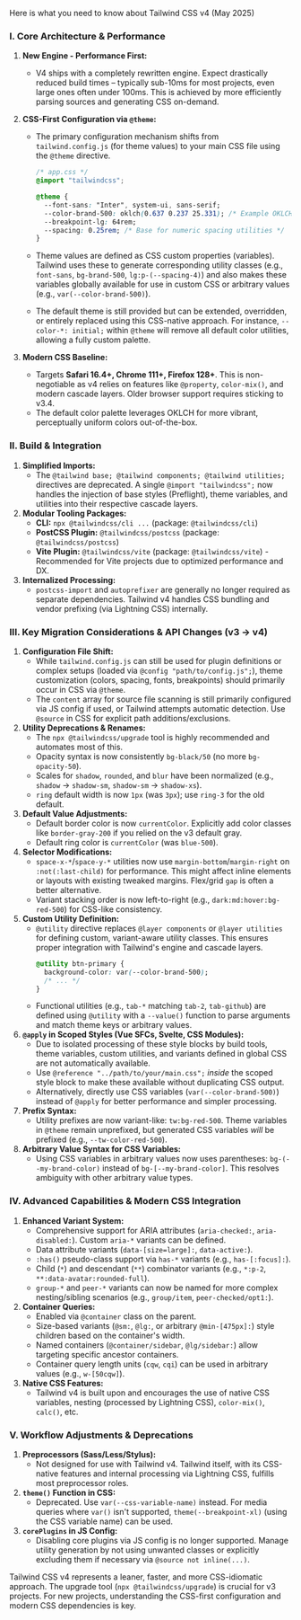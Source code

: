Here is what you need to know about Tailwind CSS v4 (May 2025)

### I. Core Architecture & Performance

1.  **New Engine - Performance First:**
    - V4 ships with a completely rewritten engine. Expect drastically reduced build times – typically sub-10ms for most projects, even large ones often under 100ms. This is achieved by more efficiently parsing sources and generating CSS on-demand.
2.  **CSS-First Configuration via `@theme`:**

    - The primary configuration mechanism shifts from `tailwind.config.js` (for theme values) to your main CSS file using the `@theme` directive.

      ```css
      /* app.css */
      @import "tailwindcss";

      @theme {
        --font-sans: "Inter", system-ui, sans-serif;
        --color-brand-500: oklch(0.637 0.237 25.331); /* Example OKLCH color */
        --breakpoint-lg: 64rem;
        --spacing: 0.25rem; /* Base for numeric spacing utilities */
      }
      ```

    - Theme values are defined as CSS custom properties (variables). Tailwind uses these to generate corresponding utility classes (e.g., `font-sans`, `bg-brand-500`, `lg:p-(--spacing-4)`) and also makes these variables globally available for use in custom CSS or arbitrary values (e.g., `var(--color-brand-500)`).
    - The default theme is still provided but can be extended, overridden, or entirely replaced using this CSS-native approach. For instance, `--color-*: initial;` within `@theme` will remove all default color utilities, allowing a fully custom palette.

3.  **Modern CSS Baseline:**
    - Targets **Safari 16.4+, Chrome 111+, Firefox 128+**. This is non-negotiable as v4 relies on features like `@property`, `color-mix()`, and modern cascade layers. Older browser support requires sticking to v3.4.
    - The default color palette leverages OKLCH for more vibrant, perceptually uniform colors out-of-the-box.

### II. Build & Integration

1.  **Simplified Imports:**
    - The `@tailwind base; @tailwind components; @tailwind utilities;` directives are deprecated. A single `@import "tailwindcss";` now handles the injection of base styles (Preflight), theme variables, and utilities into their respective cascade layers.
2.  **Modular Tooling Packages:**
    - **CLI:** `npx @tailwindcss/cli ...` (package: `@tailwindcss/cli`)
    - **PostCSS Plugin:** `@tailwindcss/postcss` (package: `@tailwindcss/postcss`)
    - **Vite Plugin:** `@tailwindcss/vite` (package: `@tailwindcss/vite`) - Recommended for Vite projects due to optimized performance and DX.
3.  **Internalized Processing:**
    - `postcss-import` and `autoprefixer` are generally no longer required as separate dependencies. Tailwind v4 handles CSS bundling and vendor prefixing (via Lightning CSS) internally.

### III. Key Migration Considerations & API Changes (v3 -> v4)

1.  **Configuration File Shift:**
    - While `tailwind.config.js` can still be used for plugin definitions or complex setups (loaded via `@config "path/to/config.js";`), theme customization (colors, spacing, fonts, breakpoints) should primarily occur in CSS via `@theme`.
    - The `content` array for source file scanning is still primarily configured via JS config if used, or Tailwind attempts automatic detection. Use `@source` in CSS for explicit path additions/exclusions.
2.  **Utility Deprecations & Renames:**
    - The `npx @tailwindcss/upgrade` tool is highly recommended and automates most of this.
    - Opacity syntax is now consistently `bg-black/50` (no more `bg-opacity-50`).
    - Scales for `shadow`, `rounded`, and `blur` have been normalized (e.g., `shadow` -> `shadow-sm`, `shadow-sm` -> `shadow-xs`).
    - `ring` default width is now `1px` (was `3px`); use `ring-3` for the old default.
3.  **Default Value Adjustments:**
    - Default border color is now `currentColor`. Explicitly add color classes like `border-gray-200` if you relied on the v3 default gray.
    - Default ring color is `currentColor` (was `blue-500`).
4.  **Selector Modifications:**
    - `space-x-*`/`space-y-*` utilities now use `margin-bottom`/`margin-right` on `:not(:last-child)` for performance. This might affect inline elements or layouts with existing tweaked margins. Flex/grid `gap` is often a better alternative.
    - Variant stacking order is now left-to-right (e.g., `dark:md:hover:bg-red-500`) for CSS-like consistency.
5.  **Custom Utility Definition:**
    - `@utility` directive replaces `@layer components` or `@layer utilities` for defining custom, variant-aware utility classes. This ensures proper integration with Tailwind's engine and cascade layers.
      ```css
      @utility btn-primary {
        background-color: var(--color-brand-500);
        /* ... */
      }
      ```
    - Functional utilities (e.g., `tab-*` matching `tab-2`, `tab-github`) are defined using `@utility` with a `--value()` function to parse arguments and match theme keys or arbitrary values.
6.  **`@apply` in Scoped Styles (Vue SFCs, Svelte, CSS Modules):**
    - Due to isolated processing of these style blocks by build tools, theme variables, custom utilities, and variants defined in global CSS are not automatically available.
    - Use `@reference "../path/to/your/main.css";` _inside_ the scoped style block to make these available without duplicating CSS output.
    - Alternatively, directly use CSS variables (`var(--color-brand-500)`) instead of `@apply` for better performance and simpler processing.
7.  **Prefix Syntax:**
    - Utility prefixes are now variant-like: `tw:bg-red-500`. Theme variables in `@theme` remain unprefixed, but generated CSS variables _will_ be prefixed (e.g., `--tw-color-red-500`).
8.  **Arbitrary Value Syntax for CSS Variables:**
    - Using CSS variables in arbitrary values now uses parentheses: `bg-(--my-brand-color)` instead of `bg-[--my-brand-color]`. This resolves ambiguity with other arbitrary value types.

### IV. Advanced Capabilities & Modern CSS Integration

1.  **Enhanced Variant System:**
    - Comprehensive support for ARIA attributes (`aria-checked:`, `aria-disabled:`). Custom `aria-*` variants can be defined.
    - Data attribute variants (`data-[size=large]:`, `data-active:`).
    - `:has()` pseudo-class support via `has-*` variants (e.g., `has-[:focus]:`).
    - Child (`*`) and descendant (`**`) combinator variants (e.g., `*:p-2`, `**:data-avatar:rounded-full`).
    - `group-*` and `peer-*` variants can now be named for more complex nesting/sibling scenarios (e.g., `group/item`, `peer-checked/opt1:`).
2.  **Container Queries:**
    - Enabled via `@container` class on the parent.
    - Size-based variants (`@sm:`, `@lg:`, or arbitrary `@min-[475px]:`) style children based on the container's width.
    - Named containers (`@container/sidebar`, `@lg/sidebar:`) allow targeting specific ancestor containers.
    - Container query length units (`cqw`, `cqi`) can be used in arbitrary values (e.g., `w-[50cqw]`).
3.  **Native CSS Features:**
    - Tailwind v4 is built upon and encourages the use of native CSS variables, nesting (processed by Lightning CSS), `color-mix()`, `calc()`, etc.

### V. Workflow Adjustments & Deprecations

1.  **Preprocessors (Sass/Less/Stylus):**
    - Not designed for use with Tailwind v4. Tailwind itself, with its CSS-native features and internal processing via Lightning CSS, fulfills most preprocessor roles.
2.  **`theme()` Function in CSS:**
    - Deprecated. Use `var(--css-variable-name)` instead. For media queries where `var()` isn't supported, `theme(--breakpoint-xl)` (using the CSS variable name) can be used.
3.  **`corePlugins` in JS Config:**
    - Disabling core plugins via JS config is no longer supported. Manage utility generation by not using unwanted classes or explicitly excluding them if necessary via `@source not inline(...)`.

Tailwind CSS v4 represents a leaner, faster, and more CSS-idiomatic approach. The upgrade tool (`npx @tailwindcss/upgrade`) is crucial for v3 projects. For new projects, understanding the CSS-first configuration and modern CSS dependencies is key.
